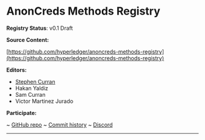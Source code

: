 AnonCreds Methods Registry
==================

**Registry Status**: v0.1 Draft

**Source Content:**

[https://github.com/hyperledger/anoncreds-methods-registry](https://github.com/hyperledger/anoncreds-methods-registry)

**Editors:**

- [Stephen Curran](https://github.com/swcurran)
- Hakan Yaldiz
- Sam Curran
- Victor Martinez Jurado

<!-- -->

**Participate:**

~ [GitHub repo](https://github.com/hyperledger/anoncreds-methods-registry)
~ [Commit history](https://github.com/hyperledger/anoncreds-methods-registry/commits/main)
~ [Discord](https://discord.gg/hYmBNhTFY9)

------------------------------------
